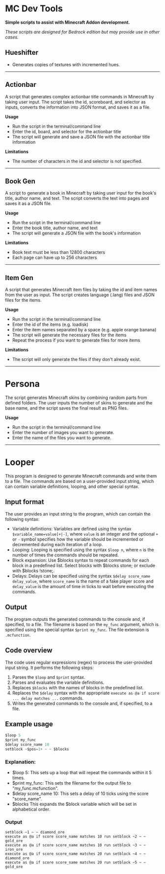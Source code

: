 # MC Dev Tools
**Simple scripts to assist with Minecraft Addon development.**

*These scripts are designed for Bedrock edition but may provide use in other cases.*

## Hueshifter
- Generates copies of textures with incremented hues.

---
## Actionbar
A script that generates complex actionbar title commands in Minecraft by taking user input. The script takes the id, scoreboard, and selector as inputs, converts the information into JSON format, and saves it as a file.

**Usage**
- Run the script in the terminal/command line
- Enter the id, board, and selector for the actionbar title
- The script will generate and save a JSON file with the actionbar title information
  
**Limitations**
- The number of characters in the id and selector is not specified.

---

## Book Gen

A script to generate a book in Minecraft by taking user input for the book's title, author name, and text. The script converts the text into pages and saves it as a JSON file.

**Usage**
- Run the script in the terminal/command line
- Enter the book title, author name, and text
- The script will generate a JSON file with the book's information

**Limitations**
- Book text must be less than 12800 characters
- Each page can have up to 256 characters

---

## Item Gen
A script that generates Minecraft item files by taking the id and item names from the user as input. The script creates language (.lang) files and JSON files for the items.

**Usage**
- Run the script in the terminal/command line
- Enter the id of the items (e.g. loadisk)
- Enter the item names separated by a space (e.g. apple orange banana)
- The script will generate the necessary files for the items
- Repeat the process if you want to generate files for more items

**Limitations**
- The script will only generate the files if they don't already exist.

---  

# Persona 
The script generates Minecraft skins by combining random parts from defined folders. The user inputs the number of skins to generate and the base name, and the script saves the final result as PNG files. 

**Usage**
- Run the script in the terminal/command line
- Enter the number of images you want to generate.
- Enter the name of the files you want to generate.
  
---

# Looper

This program is designed to generate Minecraft commands and write them to a file. The commands are based on a user-provided input string, which can contain variable definitions, looping, and other special syntax.

## Input format

The user provides an input string to the program, which can contain the following syntax:

- Variable definitions: Variables are defined using the syntax `$variable_name=value[+|-]`, where `value` is an integer and the optional `+` or `-` symbol specifies how the variable should be incremented or decremented during each iteration of a loop.
- Looping: Looping is specified using the syntax `$loop n`, where `n` is the number of times the commands should be repeated.
- Block expansion: Use $blocks syntax to repeat commands for each block in a predefined list. Select blocks with $blocks stone; or exclude with $blocks !stone;.
- Delays: Delays can be specified using the syntax `$delay score_name delay_value`, where `score_name` is the name of a fake player score and `delay_value` is the amount of time in ticks to wait before executing the commands.

## Output

The program outputs the generated commands to the console and, if specified, to a file. The filename is based on the `my_func` argument, which is specified using the special syntax `$print my_func`. The file extension is `.mcfunction`.

## Code overview

The code uses regular expressions (regex) to process the user-provided input string. It performs the following steps:

1. Parses the `$loop` and `$print` syntax.
2. Parses and evaluates the variable definitions.
3. Replaces `$blocks` with the names of blocks in the predefined list.
4. Replaces the `$delay` syntax with the appropriate `execute as @a if score ... delay matches ...` commands.
5. Writes the generated commands to the console and, if specified, to a file.

## Example usage

```py
$loop 5
$print my_func
$delay score_name 10
setblock ~$pos=1+ ~ ~ $blocks
```
### Explanation:
- $loop 5: This sets up a loop that will repeat the commands within it 5 times.
- $print my_func: This sets the filename for the output file to "my_func.mcfunction".
- $delay score_name 10: This sets a delay of 10 ticks using the score "score_name".
- $blocks This expands the $block variable which will be set in alphabetical order.

### Output 
```
setblock ~1 ~ ~ diamond_ore
execute as @a if score score_name matches 10 run setblock ~2 ~ ~ gold_ore
execute as @a if score score_name matches 10 run setblock ~3 ~ ~ iron_ore
execute as @a if score score_name matches 20 run setblock ~4 ~ ~ diamond_ore
execute as @a if score score_name matches 20 run setblock ~5 ~ ~ gold_ore
```